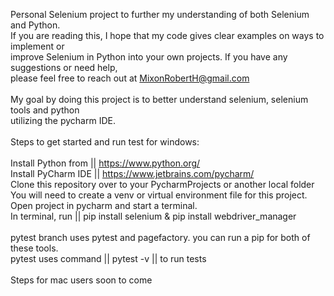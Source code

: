 Personal Selenium project to further my understanding of both Selenium and Python.<br>
If you are reading this,  I hope that my code gives clear examples on ways to implement or <br>
improve Selenium in Python into your own projects. If you have any suggestions or need help, <br>
please feel free to reach out at MixonRobertH@gmail.com  <br>
 <br>
My goal by doing this project is to better understand selenium, selenium tools and python<br>
utilizing the pycharm IDE.  <br>
 <br>
Steps to get started and run test for windows:<br>
 <br>
Install Python from || https://www.python.org/<br>
Install PyCharm IDE || https://www.jetbrains.com/pycharm/<br>
Clone this repository over to your PycharmProjects or another local folder<br>
You will need to create a venv or virtual environment file for this project.<br>
Open project in pycharm and start a terminal.<br>
In terminal, run || pip install selenium & pip install webdriver_manager <br>
 <br>
pytest branch uses pytest and pagefactory. you can run a pip for both of these tools. <br>
pytest uses command || pytest -v || to run tests<br>
 <br>
Steps for mac users soon to come
